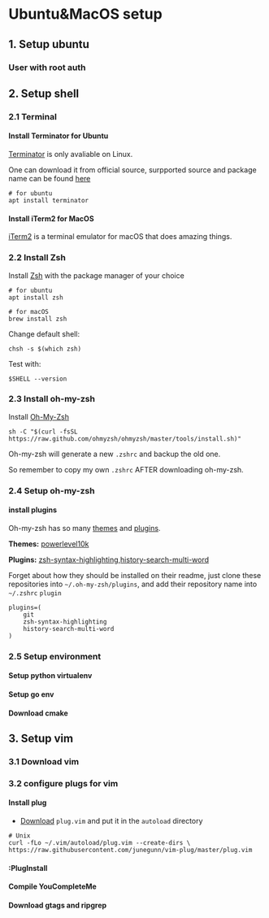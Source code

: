# Ubuntu&MacOS setup

## 1. Setup ubuntu

### User with root auth

## 2. Setup shell

### 2.1 Terminal

#### Install Terminator for Ubuntu

[Terminator](https://github.com/gnome-terminator/terminator) is only avaliable on Linux.

One can download it from official source, surpported source and package name can be found [here](https://repology.org/project/terminator/versions)

```shell
# for ubuntu
apt install terminator
```

#### Install iTerm2 for MacOS
[iTerm2](https://iterm2.com/) is a terminal emulator for macOS that does amazing things.

### 2.2 Install Zsh
Install [Zsh](https://zsh.org) with the package manager of your choice

```shell
# for ubuntu
apt install zsh

# for macOS
brew install zsh
```
Change default shell:

```shell
chsh -s $(which zsh)
```

Test with:
```shell
$SHELL --version
```

### 2.3 Install oh-my-zsh
Install [Oh-My-Zsh](https://github.com/robbyrussell/oh-my-zsh)

```shell
sh -C "$(curl -fsSL https://raw.github.com/ohmyzsh/ohmyzsh/master/tools/install.sh)"
```

Oh-my-zsh will generate a new `.zshrc` and backup the old one.

So remember to copy my own `.zshrc` AFTER downloading oh-my-zsh.

### 2.4 Setup oh-my-zsh

#### install plugins

Oh-my-zsh has so many [themes](https://github.com/ohmyzsh/ohmyzsh/wiki/Themes) and [plugins](https://github.com/ohmyzsh/ohmyzsh/wiki/Plugins).

**Themes:** [powerlevel10k](https://github.com/romkatv/powerlevel10k#oh-my-zsh)

**Plugins:** [zsh-syntax-highlighting](https://github.com/zsh-users/zsh-syntax-highlighting),[history-search-multi-word](https://github.com/zdharma/history-search-multi-word)

Forget about how they should be installed on their readme, just clone these repositories into `~/.oh-my-zsh/plugins`,
and add their repository name into `~/.zshrc` `plugin`

```
plugins=(
    git
    zsh-syntax-highlighting
    history-search-multi-word
)
```

### 2.5 Setup environment

#### Setup python virtualenv
#### Setup go env
#### Download cmake

## 3. Setup vim
### 3.1 Download vim
### 3.2 configure plugs for vim
#### Install plug
- [Download](https://github.com/junegunn/vim-plug) `plug.vim` and put it in the `autoload` directory
```shell
# Unix
curl -fLo ~/.vim/autoload/plug.vim --create-dirs \
https://raw.githubusercontent.com/junegunn/vim-plug/master/plug.vim
```
#### :PlugInstall
#### Compile YouCompleteMe
#### Download gtags and ripgrep


